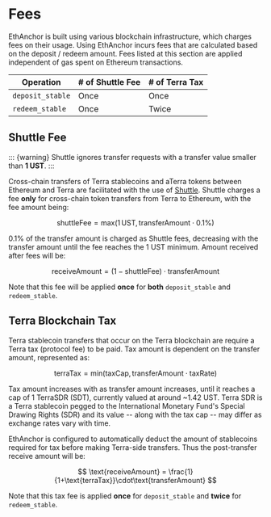 # Fees

EthAnchor is built using various blockchain infrastructure, which charges fees on their usage. Using EthAnchor incurs fees that are calculated based on the deposit / redeem amount. Fees listed at this section are applied independent of gas spent on Ethereum transactions.

| Operation        | # of Shuttle Fee | # of Terra Tax |
| ---------------- | ---------------- | -------------- |
| `deposit_stable` | Once             | Once           |
| `redeem_stable`  | Once             | Twice          |

## Shuttle Fee

::: {warning}
Shuttle ignores transfer requests with a transfer value smaller than **1 UST**.
:::

Cross-chain transfers of Terra stablecoins and aTerra tokens between Ethereum and Terra are facilitated with the use of [Shuttle](https://github.com/terra-project/shuttle). Shuttle charges a fee **only** for cross-chain token transfers from Terra to Ethereum, with the fee amount being:&#x20;

$$
\text{shuttleFee}=\text{max} (1\,\text{UST},\,\text{transferAmount} \cdot 0.1\% )
$$

0.1% of the transfer amount is charged as Shuttle fees, decreasing with the transfer amount until the fee reaches the 1 UST minimum. Amount received after fees will be:&#x20;

$$
\text{receiveAmount} = (1-\text{shuttleFee}) \cdot \text{transferAmount}
$$

Note that this fee will be applied **once** for **both** `deposit_stable` and `redeem_stable`.

## Terra Blockchain Tax

Terra stablecoin transfers that occur on the Terra blockchain are require a Terra tax (protocol fee) to be paid. Tax amount is dependent on the transfer amount, represented as:&#x20;

$$
\text{terraTax} = \text{min}(\text{taxCap}, \text{transferAmount}\cdot\text{taxRate})
$$

Tax amount increases with as transfer amount increases, until it reaches a cap of 1 TerraSDR (SDT), currently valued at around \~1.42 UST. Terra SDR is a Terra stablecoin pegged to the International Monetary Fund's Special Drawing Rights (SDR) and its value -- along with the tax cap -- may differ as exchange rates vary with time.

EthAnchor is configured to automatically deduct the amount of stablecoins required for tax before making Terra-side transfers. Thus the post-transfer receive amount will be:&#x20;

$$
\text{receiveAmount} = \frac{1}{1+\text{terraTax}}\cdot\text{transferAmount}
$$

Note that this tax fee is applied **once** for `deposit_stable` and **twice** for `redeem_stable`.
